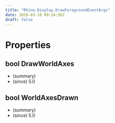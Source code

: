 ```yaml
---
title: "Rhino.Display.DrawForegroundEventArgs"
date: 2020-03-10 09:24:56Z
draft: false
---
```


# Properties
## bool DrawWorldAxes
- (summary) 
- (since) 5.0
## bool WorldAxesDrawn
- (summary) 
- (since) 5.0
